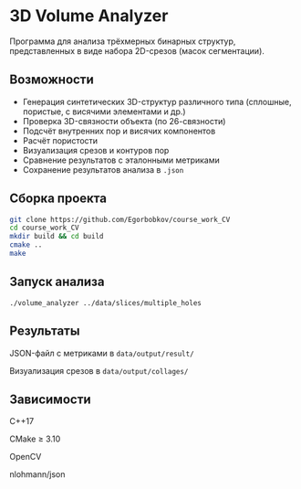 # 3D Volume Analyzer

Программа для анализа трёхмерных бинарных структур, представленных в виде набора 2D-срезов (масок сегментации).

## Возможности
- Генерация синтетических 3D-структур различного типа (сплошные, пористые, с висячими элементами и др.)
- Проверка 3D-связности объекта (по 26-связности)
- Подсчёт внутренних пор и висячих компонентов
- Расчёт пористости
- Визуализация срезов и контуров пор
- Сравнение результатов с эталонными метриками
- Сохранение результатов анализа в `.json`


## Сборка проекта
```bash
git clone https://github.com/Egorbobkov/course_work_CV
cd course_work_CV
mkdir build && cd build
cmake ..
make
```

## Запуск анализа
```
./volume_analyzer ../data/slices/multiple_holes
```

## Результаты
JSON-файл с метриками в `data/output/result/`

Визуализация срезов в `data/output/collages/`

## Зависимости
C++17

CMake ≥ 3.10

OpenCV

nlohmann/json
